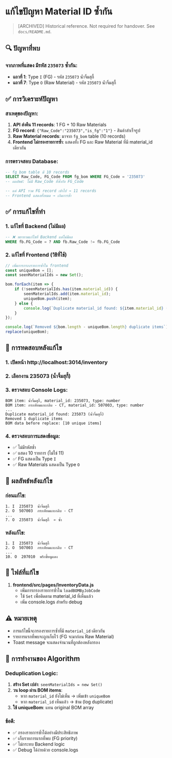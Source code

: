 # แก้ไขปัญหา Material ID ซ้ำกัน

> [ARCHIVED] Historical reference. Not required for handover. See `docs/README.md`.

## 🔍 **ปัญหาที่พบ**

### จากภาพที่แสดง มีรหัส `235073` ซ้ำกัน:
- **แถวที่ 1**: Type `I` (FG) - รหัส `235073` น้ำจิ้มสุกี้
- **แถวที่ 7**: Type `O` (Raw Material) - รหัส `235073` น้ำจิ้มสุกี้

## ✅ **การวิเคราะห์ปัญหา**

### สาเหตุของปัญหา:
1. **API ส่งคืน 11 records**: 1 FG + 10 Raw Materials
2. **FG record**: `{"Raw_Code":"235073","is_fg":"1"}` - สินค้าสำเร็จรูป
3. **Raw Material records**: มาจาก `fg_bom` table (10 records)
4. **Frontend ไม่กรองรายการซ้ำ**: แสดงทั้ง FG และ Raw Material ที่มี material_id เดียวกัน

### การตรวจสอบ Database:
```sql
-- fg_bom table มี 10 records
SELECT Raw_Code, FG_Code FROM fg_bom WHERE FG_Code = '235073'
-- ผลลัพธ์: ไม่มี Raw_Code ที่ซ้ำกับ FG_Code

-- แต่ API รวม FG record เข้าไป → 11 records
-- Frontend แสดงทั้งหมด → เกิดการซ้ำ
```

## ✅ **การแก้ไขที่ทำ**

### 1. แก้ไขที่ Backend (ไม่มีผล)
```sql
-- ❌ พยายามแก้ไขที่ Backend แต่ไม่มีผล
WHERE fb.FG_Code = ? AND fb.Raw_Code != fb.FG_Code
```

### 2. แก้ไขที่ Frontend (วิธีที่ใช้)
```javascript
// เพิ่มการกรองรายการซ้ำใน frontend
const uniqueBom = [];
const seenMaterialIds = new Set();

bom.forEach(item => {
    if (!seenMaterialIds.has(item.material_id)) {
        seenMaterialIds.add(item.material_id);
        uniqueBom.push(item);
    } else {
        console.log(`Duplicate material_id found: ${item.material_id} (${item.Mat_Name})`);
    }
});

console.log(`Removed ${bom.length - uniqueBom.length} duplicate items`);
replace(uniqueBom);
```

## 🧪 **การทดสอบหลังแก้ไข**

### 1. เปิดหน้า http://localhost:3014/inventory
### 2. เลือกงาน 235073 (น้ำจิ้มสุกี้)
### 3. ตรวจสอบ Console Logs:

```
BOM item: น้ำจิ้มสุกี้, material_id: 235073, type: number
BOM item: กระเทียมแกะกลีบ - CT, material_id: 507003, type: number
...
Duplicate material_id found: 235073 (น้ำจิ้มสุกี้)
Removed 1 duplicate items
BOM data before replace: [10 unique items]
```

### 4. ตรวจสอบการแสดงข้อมูล:
- ✅ ไม่มีรหัสซ้ำ
- ✅ แสดง 10 รายการ (ไม่ใช่ 11)
- ✅ FG แสดงเป็น Type `I` 
- ✅ Raw Materials แสดงเป็น Type `O`

## 🎯 **ผลลัพธ์หลังแก้ไข**

### ก่อนแก้ไข:
```
1. I  235073  น้ำจิ้มสุกี้
2. O  507003  กระเทียมแกะกลีบ - CT
...
7. O  235073  น้ำจิ้มสุกี้  ← ซ้ำ
```

### หลังแก้ไข:
```
1. I  235073  น้ำจิ้มสุกี้
2. O  507003  กระเทียมแกะกลีบ - CT
...
10. O  207010  พริกขี้หนูแดง
```

## 📁 **ไฟล์ที่แก้ไข**

1. **frontend/src/pages/InventoryData.js**
   - เพิ่มการกรองรายการซ้ำใน `loadBOMByJobCode`
   - ใช้ `Set` เพื่อติดตาม material_id ที่เห็นแล้ว
   - เพิ่ม console.logs สำหรับ debug

## ⚠️ **หมายเหตุ**

- การแก้ไขนี้จะกรองรายการซ้ำที่มี `material_id` เดียวกัน
- รายการแรกที่พบจะถูกเก็บไว้ (FG จะมาก่อน Raw Material)
- Toast message จะแสดงจำนวนที่ถูกต้องหลังกรอง

## 🔧 **การทำงานของ Algorithm**

### Deduplication Logic:
1. **สร้าง Set เปล่า**: `seenMaterialIds = new Set()`
2. **วน loop ผ่าน BOM items**: 
   - หาก `material_id` ยังไม่เห็น → เพิ่มเข้า `uniqueBom`
   - หาก `material_id` เห็นแล้ว → ข้าม (log duplicate)
3. **ใช้ uniqueBom**: แทน original BOM array

### ข้อดี:
- ✅ กรองรายการซ้ำได้อย่างมีประสิทธิภาพ
- ✅ เก็บรายการแรกที่พบ (FG priority)
- ✅ ไม่กระทบ Backend logic
- ✅ Debug ได้ง่ายด้วย console.logs
